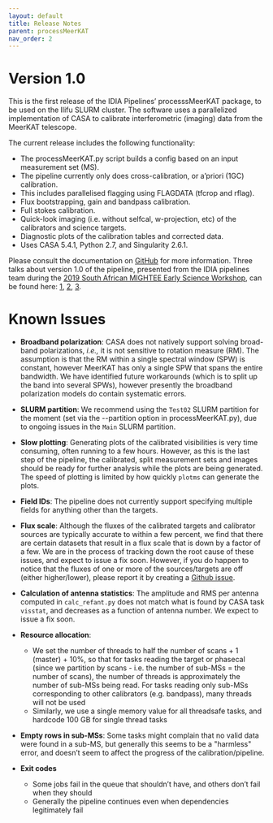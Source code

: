 ```yaml
---
layout: default
title: Release Notes
parent: processMeerKAT
nav_order: 2
---
```


# Version 1.0

This is the first release of the IDIA Pipelines’ processsMeerKAT package, to be used on the Ilifu SLURM cluster. The software uses a parallelized implementation of CASA to calibrate interferometric (imaging) data from the MeerKAT telescope.

The current release includes the following functionality:

* The processMeerKAT.py script builds a config based on an input measurement set (MS).
* The pipeline currently only does cross-calibration, or a’priori (1GC) calibration.
* This includes parallelised flagging using FLAGDATA (tfcrop and rflag).
* Flux bootstrapping, gain and bandpass calibration.
* Full stokes calibration.
* Quick-look imaging (i.e. without selfcal, w-projection, etc) of the calibrators and science targets.
* Diagnostic plots of the calibration tables and corrected data.
* Uses CASA 5.4.1, Python 2.7, and Singularity 2.6.1.

Please consult the documentation on [GitHub](https://idia-pipelines.github.io/) for more information. Three talks about version 1.0 of the pipeline, presented from the IDIA pipelines team during the [2019 South African MIGHTEE Early Science Workshop](https://www.idia.ac.za/mightee-uwc-2019/), can be found here: [1](https://idia-pipelines.github.io/assets/Talk1.pdf), [2](https://idia-pipelines.github.io/assets/Talk2.pdf), [3](https://idia-pipelines.github.io/assets/Talk3.pdf).

Known Issues
==

* **Broadband polarization**: CASA does not natively support solving broad-band polarizations, _i.e.,_ it is not sensitive to rotation measure (RM). The assumption is that the RM within a single spectral window (SPW) is constant, however MeerKAT has only a single SPW that spans the entire bandwidth. We have identified future workarounds (which is to split up the band into several SPWs), however presently the broadband polarization models do contain systematic errors.

* **SLURM partition**: We recommend using the `Test02` SLURM partition for the moment (set via the --partition option in processMeerKAT.py), due to ongoing issues in the `Main` SLURM partition.

* **Slow plotting**: Generating plots of the calibrated visibilities is very time consuming, often running to a few hours. However, as this is the last step of the pipeline, the calibrated, split measurement sets and images should be ready for further analysis while the plots are being generated. The speed of plotting is limited by how quickly `plotms` can generate the plots.

* **Field IDs**: The pipeline does not currently support specifying multiple fields for anything other than the targets.

* **Flux scale**: Although the fluxes of the calibrated targets and calibrator sources are typically accurate to within a few percent, we find that there are certain datasets that result in a flux scale that is down by a factor of a few. We are in the process of tracking down the root cause of these issues, and expect to issue a fix soon. However, if you do happen to notice that the fluxes of one or more of the sources/targets are off (either higher/lower), please report it by creating a [Github issue](https://github.com/idia-astro/pipelines/issues).

* **Calculation of antenna statistics**: The amplitude and RMS per antenna computed in `calc_refant.py` does not match what is found by CASA task `visstat`, and decreases as a function of antenna number. We expect to issue a fix soon.

* **Resource allocation**:
   * We set the number of threads to half the number of scans + 1 (master) + 10%, so that for tasks reading the target or phasecal (since we partition by scans - i.e. the number of sub-MSs = the number of scans), the number of threads is approximately the number of sub-MSs being read. For tasks reading only sub-MSs corresponding to other calibrators (e.g. bandpass), many threads will not be used
   * Similarly, we use a single memory value for all threadsafe tasks, and hardcode 100 GB for single thread tasks

* **Empty rows in sub-MSs**: Some tasks might complain that no valid data were found in a sub-MS, but generally this seems to be a "harmless" error, and doesn’t seem to affect the progress of the calibration/pipeline.

* **Exit codes**
   * Some jobs fail in the queue that shouldn’t have, and others don’t fail when they should
   * Generally the pipeline continues even when dependencies legitimately fail






